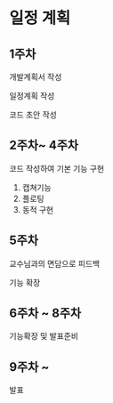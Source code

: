 # 일정 계획

## 1주차
개발계획서 작성

일정계획 작성

코드 초안 작성

## 2주차~ 4주차
코드 작성하여 기본 기능 구현

1. 캡쳐기능
2. 플로팅
3. 동적 구현

## 5주차
교수님과의 면담으로 피드백

기능 확장

## 6주차 ~ 8주차
기능확장 및 발표준비

## 9주차 ~
발표
